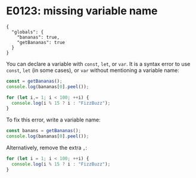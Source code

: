 # E0123: missing variable name

```config-for-examples
{
  "globals": {
    "bananas": true,
    "getBananas": true
  }
}
```

You can declare a variable with `const`, `let`, or `var`. It is a syntax error
to use `const`, `let` (in some cases), or `var` without mentioning a variable
name:

```javascript
const = getBananas();
console.log(bananas[0].peel());

for (let i,= 1; i < 100; ++i) {
  console.log(i % 15 ? i : "FizzBuzz");
}
```

To fix this error, write a variable name:

```javascript
const banans = getBananas();
console.log(bananas[0].peel());
```

Alternatively, remove the extra `,`:

```javascript
for (let i = 1; i < 100; ++i) {
  console.log(i % 15 ? i : "FizzBuzz");
}
```
